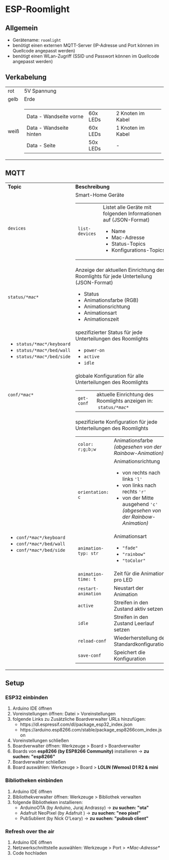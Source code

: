 # ESP-Roomlight

## Allgemein
* Gerätename: `roomlight`
* benötigt einen externen MQTT-Server (IP-Adresse und Port können im Quellcode angepasst werden)
* benötigt einen WLan-Zugriff (SSID und Passwort können im Quellcode angepasst werden)

<h2>Verkabelung</h2>

<table>
    <tr>
        <td>rot</td>
        <td>5V Spannung</td>
    </tr>
    <tr>
        <td>gelb</td>
        <td>Erde</td>
    </tr>
    <tr>
        <td>weiß</td>
        <td>
            <table>
                <tr>
                    <td>Data - Wandseite vorne</td>
                    <td>60x LEDs</td>
                    <td>2 Knoten im Kabel</td>
                </tr>
                <tr>
                    <td>Data - Wandseite hinten</td>
                    <td>60x LEDs</td>
                    <td>1 Knoten im Kabel</td>
                </tr>
                <tr>
                    <td>Data - Seite</td>
                    <td>50x LEDs</td>
                    <td>-</td>
                </tr>
            </table>
        </td>
    </tr>
</table>

<h2>MQTT</h2>

<table>
  <tr>
    <td>
      <b>Topic</b>
    </td>
    <td>
      <b>Beschreibung</b>
    </td>
  </tr>

  <tr>
    <td>
      <code>devices</code>
    </td>
    <td>
      Smart-Home Geräte
      <table>
        <tr>
          <td><code>list-devices</code></td>
          <td>            
            Listet alle Geräte mit folgenden Informationen auf (JSON-Format)
            <ul>
              <li>Name</li>
              <li>Mac-Adresse</li>
              <li>Status-Topics</li>
              <li>Konfigurations-Topics</li>
            </ul>
          </td>
        </tr>
      </table>
    </td>
  </tr>

  <tr>
    <td><code>status/<i>*mac*</i></code></td>
    <td>
      Anzeige der aktuellen Einrichtung des Roomlights für jede Unterteilung (JSON-Format)
      <ul>
        <li>Status</li>
        <li>Animationsfarbe (RGB)</li>
        <li>Animationsrichtung</li>
        <li>Animationsart</li>
        <li>Animationszeit</li>
      </ul>
    </td>
  </tr>

  <tr>
    <td>
        <ul>
            <li><code>status/<i>*mac*</i>/keyboard</code></li>
            <li><code>status/<i>*mac*</i>/bed/wall</code></li>
            <li><code>status/<i>*mac*</i>/bed/side</code></li>
        </ul>
    </td>
    <td>
      spezifizierter Status für jede Unterteilungen des Roomlights
      <ul>
        <li><code>power-on</code></li>
        <li><code>active</code></li>
        <li><code>idle</code></li>
      </ul>
    </td>
  </tr>

  <tr>
    <td><code>conf/<i>*mac*</i></code></td>
    <td>
      globale Konfiguration für alle Unterteilungen des Roomlights
      <table>
        <tr>
          <td><code>get-conf</code></td>
          <td>
            aktuelle Einrichtung des Roomlights anzeigen in: &nbsp<code>status/<i>*mac*</i></code>
          </td>
        </tr>
      </table>
    </td>
  </tr>

  <tr>
    <td>
         <ul>
            <li><code>conf/<i>*mac*</i>/keyboard</code></li>
            <li><code>conf/<i>*mac*</i>/bed/wall</code></li>
            <li><code>conf/<i>*mac*</i>/bed/side</code></li>
        </ul>
    </td>
    <td>
      spezifizierte Konfiguration für jede Unterteilungen des Roomlights
      <table>
        <tr>
          <td><code>color: r;g;b;w</code></td>
          <td>Animationsfarbe <i>(abgesehen von der Rainbow-Animation)</i></td>
        </tr>
        <tr>
          <td><code>orientation: c</code></td>
          <td>
            Animationsrichtung
            <ul>
              <li>von rechts nach links <code>'l'</code></li>
              <li>von links nach rechts <code>'r'</code></li>
              <li>von der Mitte ausgehend <code>'c'</code> <br> <i>(abgesehen von der Rainbow-Animation)</i></li>
            </ul>
          </td>
        </tr>
        <tr>
          <td>
            <code>animation-typ: str</code>
          </td>
          <td>
            Animationsart
            <ul>
              <li><code>"fade"</code></li>
              <li><code>"rainbow"</code></li>
              <li><code>"toColor"</code> <i></i></li>
            </ul>
          </td>
        </tr>
        <tr>
          <td>
            <code>animation-time: t</code>
          </td>
          <td>
            Zeit für die Animation pro LED
          </td>
        </tr>
        <tr>
          <td>
            <code>restart-animation</code>
          </td>
          <td>
            Neustart der Animation
          </td>
         </tr>
         <tr>
          <td>
            <code>active</code>
           </td>
          <td>
            Streifen in den Zustand aktiv setzen
           </td>
        </tr>
         <tr>
          <td>
            <code>idle</code>
           </td>
          <td>
            Streifen in den Zustand Leerlauf setzen
           </td>
        </tr>
        <tr>
          <td>
            <code>reload-conf</code>
          </td>
          <td>
            Wiederherstellung der Standardkonfiguration
          </td>
        </tr>
        <tr>
          <td>
            <code>save-conf</code>
          </td>
          <td>
            Speichert die Konfiguration
          </td>
        </tr>
      </table>
    </td>
  </tr>
</table>

<h2>Setup</h2>

<h3>ESP32 einbinden</h3>
<ol>
	<li>Arduino IDE  öffnen</li>
	<li>Voreinstellungen öffnen: Datei > Voreinstellungen</li>
	<li>
		folgende Links zu Zusätzliche Boardverwalter URLs hinzufügen:
        <ul>
	        <li>https://dl.espressif.com/dl/package_esp32_index.json</li>
			<li>https://arduino.esp8266.com/stable/package_esp8266com_index.json</li>
		</ul>
     </li>
    <li>Voreinstellungen schließen</li>
    <li>Boardverwalter  öffnen: Werkzeuge > Board > Boardverwalter</li>
    <li>Boards von <b>esp8266 (by ESP8266 Community)</b> installieren -> <b>zu suchen: "esp8266"</b></li>
    <li>Boardverwalter schließen </li>
    <li>Board auswählen: Werkzeuge > Board > <b>LOLIN (Wemos) D1 R2 & mini </b></li>
</ol>

<h3>Bibliotheken einbinden</h3>
<ol>
	<li>Arduino IDE  öffnen</li>
    <li>Bibliothekverwalter  öffnen: Werkzeuge > Bibliothek verwalten  </li>
    <li>
	    folgende Bibliotheken installieren:
        <ul>
	        <li>ArduinoOTA (by Arduino, Juraj Andrassy) -> <b>zu suchen: "ota"</b></li>
	        <li>Adafruit NeoPixel (by Adafruit ) -> <b>zu suchen: "neo pixel"</b></li>
	        <li>PubSublient (by Nick O'Leary) -> <b>zu suchen: "pubsub client"</b></li>
        </ul>
		</li>
</ol>

<h3>Refresh over the air</h3>
<ol>
	<li>Arduino IDE öffnen</li>
    <li>Netzwerkschnittstelle auswählen: Werkzeuge > Port > <i>*Mac-Adresse*</i></li>
    <li>Code hochladen</li>
</ol>
